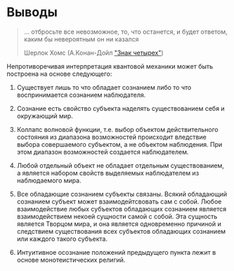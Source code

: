 # Выводы 

> ... отбросьте все невозможное,  то,  что останется, и будет ответом,  каким  бы  невероятным  он  ни  казался
>
> Шерлок Хомс (А.Конан-Дойл ["Знак четырех"](http://lib.ru/AKONANDOJL/sh_sign4.txt))


Непротиворечивая интерпретация квантовой механики может быть построена на основе следующего: 

1. Существует лишь то что обладает сознанием либо то что воспринимается сознанием наблюдателя. 

2. Сознание есть свойство субъекта наделять существованием себя и окружающий мир. 

3. Коллапс волновой функции, т.е. выбор объектом действительного состояния из диапазона возможностей происходит вледствие выбора совершаемого субъектом, а не объектом наблюдения. При этом диапазон возможностей создается наблюдателем. 

4. Любой отдельный объект не обладает отдельным существованием, а является набором свойств выделяемых наблюдателем из наблюдаемого мира. 

5. Все обладающие сознанием субъекты связаны. Всякий обладающий сознанием субъект может взаимодейтсвовать сам с собой. Любое взаимодействие любых субъектов обладающих сознанием является взаимодействием некоей сущности самой с собой. Эта сущность является Творцом мира, и она является одновременно причиной и следствием существования всех субъектов обладающих сознанием или каждого такого субъекта. 

6. Интуитивное осознание положений предыдущего пункта лежит в основе монотеистических религий. 


